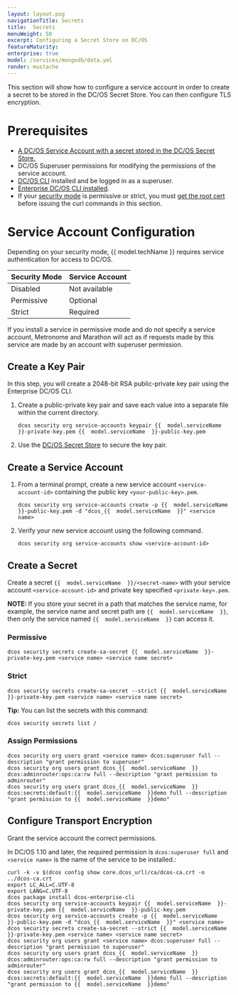 ```yaml
---
layout: layout.pug
navigationTitle: Secrets
title:  Secrets
menuWeight: 50
excerpt: Configuring a Secret Store on DC/OS
featureMaturity:
enterprise: true
model: /services/mongodb/data.yml
render: mustache
---
```

This section will show how to configure a service account in order to create a secret to be stored in the DC/OS Secret Store. You can then configure TLS encryption.

# Prerequisites
- [A DC/OS Service Account with a secret stored in the DC/OS Secret Store.](https://docs.mesosphere.com/latest/security/ent/service-auth/custom-service-auth/)
- DC/OS Superuser permissions for modifying the permissions of the service account.
- [DC/OS CLI](https://docs.mesosphere.com/1.10/cli/install/) installed and be logged in as a superuser.
- [Enterprise DC/OS CLI installed](https://docs.mesosphere.com/1.10/cli/enterprise-cli/#ent-cli-install).
- If your [security mode](https://docs.mesosphere.com/1.10/security/ent/) is permissive or strict, you must [get the root cert](https://docs.mesosphere.com/1.10/security/ent/tls-ssl/get-cert/) before issuing the curl commands in this section.

# Service Account Configuration
Depending on your security mode, {{ model.techName }} requires service authentication for access to DC/OS.

| Security Mode | Service Account |
|---------------|-----------------------|
|Disabled     |  Not available  |
|Permissive   |     Optional  |
|Strict 	     |    Required   |

If you install a service in permissive mode and do not specify a service account, Metronome and Marathon will act as if requests made by this service are made by an account with  superuser permission.

## Create a Key Pair

In this step, you will create a 2048-bit RSA public-private key pair using the Enterprise DC/OS CLI.

1. Create a public-private key pair and save each value into a separate file within the current directory.

   ```shell
   dcos security org service-accounts keypair {{  model.serviceName  }}-private-key.pem {{  model.serviceName  }}-public-key.pem
   ```  
1. Use the [DC/OS Secret Store](https://docs.mesosphere.com/1.10/security/ent/secrets/) to secure the key pair.

## Create a Service Account

1. From a terminal prompt, create a new service account `<service-account-id>` containing the public key `<your-public-key>.pem`.

   ```shell
   dcos security org service-accounts create -p {{  model.serviceName  }}-public-key.pem -d "dcos_{{  model.serviceName  }}" <service name>
   ``` 
1. Verify your new service account using the following command.

   ```shell
   dcos security org service-accounts show <service-account-id>
   ``` 
## Create a Secret

Create a secret `{{  model.serviceName  }}/<secret-name>` with your service account `<service-account-id>` and private key specified `<private-key>.pem`.

<p class="message--note"><strong>NOTE: </strong>If you store your secret in a path that matches the service name, for example, the service name and secret path are <code>{{  model.serviceName  }}</code>, then only the service named <code>{{  model.serviceName  }}</code> can access it.</p>

### Permissive     

   ```shell
   dcos security secrets create-sa-secret {{  model.serviceName  }}-private-key.pem <service name> <service name secret>
   ``` 
   
### Strict     

   ```shell
   dcos security secrets create-sa-secret --strict {{  model.serviceName  }}-private-key.pem <service name> <service name secret>
   ```    
**Tip:** You can list the secrets with this command:   
   ```shell
   dcos security secrets list /
   ```    

### Assign Permissions

   ```shell
   dcos security org users grant <service name> dcos:superuser full --description "grant permission to superuser" 
   dcos security org users grant dcos_{{  model.serviceName  }} dcos:adminrouter:ops:ca:rw full --description "grant permission to adminrouter"
   dcos security org users grant dcos_{{  model.serviceName  }} dcos:secrets:default:{{  model.serviceName  }}demo full --description "grant permission to {{  model.serviceName  }}demo"
   ```    


## Configure Transport Encryption

Grant the service account the correct permissions.

In DC/OS 1.10 and later, the required permission is `dcos:superuser full` and `<service name>` is the name of the service to be installed.:

   ```shell
   curl -k -v $(dcos config show core.dcos_url)/ca/dcos-ca.crt -o ../dcos-ca.crt
   export LC_ALL=C.UTF-8
   export LANG=C.UTF-8
   dcos package install dcos-enterprise-cli
   dcos security org service-accounts keypair {{  model.serviceName  }}-private-key.pem {{  model.serviceName  }}-public-key.pem
   dcos security org service-accounts create -p {{  model.serviceName  }}-public-key.pem -d "dcos_{{  model.serviceName  }}" <service name>
   dcos security secrets create-sa-secret --strict {{  model.serviceName  }}-private-key.pem <service name> <service name secret>
   dcos security org users grant <service name> dcos:superuser full --description "grant permission to superuser"
   dcos security org users grant dcos_{{  model.serviceName  }} dcos:adminrouter:ops:ca:rw full --description "grant permission to adminrouter"
   dcos security org users grant dcos_{{  model.serviceName  }} dcos:secrets:default:{{  model.serviceName  }}demo full --description "grant permission to {{  model.serviceName  }}demo"
   ```

